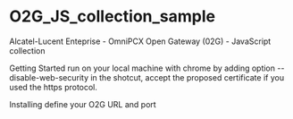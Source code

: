 # O2G_JS_collection_sample
Alcatel-Lucent Enteprise - OmniPCX Open Gateway (02G) - JavaScript collection 

Getting Started
run on your local machine with chrome by adding option --disable-web-security in the shotcut, accept the proposed certificate if you used the https protocol.

Installing
define your O2G URL and port


